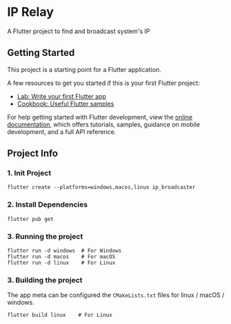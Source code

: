 # IP Relay

A Flutter project to find and broadcast system's IP

## Getting Started

This project is a starting point for a Flutter application.

A few resources to get you started if this is your first Flutter project:

- [Lab: Write your first Flutter app](https://docs.flutter.dev/get-started/codelab)
- [Cookbook: Useful Flutter samples](https://docs.flutter.dev/cookbook)

For help getting started with Flutter development, view the
[online documentation](https://docs.flutter.dev/), which offers tutorials,
samples, guidance on mobile development, and a full API reference.


## Project Info

### 1. Init Project
`flutter create --platforms=windows,macos,linux ip_broadcaster`

### 2. Install Dependencies
`flutter pub get`

### 3. Running the project
```
flutter run -d windows  # For Windows
flutter run -d macos    # For macOS
flutter run -d linux    # For Linux
```

### 3. Building the project

The app meta can be configured the `CMakeLists.txt` files for linux / macOS / windows.

```
flutter build linux    # For Linux
```